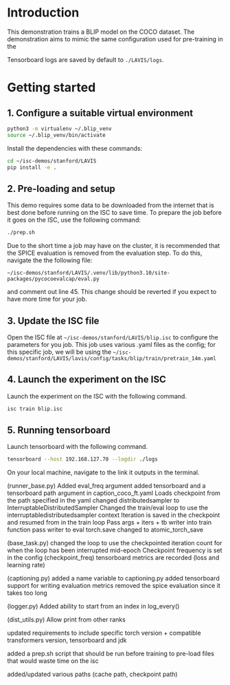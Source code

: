 # Introduction
This demonstration trains a BLIP model on the COCO dataset. The demonstration aims to mimic the same configuration used for pre-training in the 

Tensorboard logs are saved by default to `./LAVIS/logs`.


# Getting started
## 1. Configure a suitable virtual environment

```bash
python3 -m virtualenv ~/.blip_venv
source ~/.blip_venv/bin/activate
```

Install the dependencies with these commands:

```bash
cd ~/isc-demos/stanford/LAVIS
pip install -e .
```

## 2. Pre-loading and setup

This demo requires some data to be downloaded from the internet that is best done before running on the ISC to save time. To prepare the job before it goes on the ISC, use the following command:

```bash
./prep.sh
```

Due to the short time a job may have on the cluster, it is recommended that the SPICE evaluation is removed from the evaluation step. To do this, navigate the the following file:
```
~/isc-demos/stanford/LAVIS/.venv/lib/python3.10/site-packages/pycocoevalcap/eval.py
```

and comment out line 45. This change should be reverted if you expect to have more time for your job.


## 3. Update the ISC file
Open the ISC file at `~/isc-demos/stanford/LAVIS/blip.isc` to configure the parameters for you job.
This job uses various .yaml files as the config; for this specific job, we will be using the `~/isc-demos/stanford/LAVIS/lavis/config/tasks/blip/train/pretrain_14m.yaml`

## 4. Launch the experiment on the ISC
Launch the experiment on the ISC with the following command.

```bash
isc train blip.isc
```

## 5. Running tensorboard
Launch tensorboard with the following command.
```bash
tensorboard --host 192.168.127.70 --logdir ./logs
```

On your local machine, navigate to the link it outputs in the terminal.

(runner_base.py)
Added eval_freq argument
added tensorboard and a tensorboard path argument in caption_coco_ft.yaml
Loads checkpoint from the path specified in the yaml
changed distributedsampler to InterruptableDistributedSampler
Changed the train/eval loop to use the interruptabledistributedsampler context
Iteration is saved in the checkpoint and resumed from in the train loop
Pass args + iters + tb writer into train function
pass writer to eval
torch.save changed to atomic_torch_save

(base_task.py)
changed the loop to use the checkpointed iteration count for when the loop has been interrupted mid-epoch
Checkpoint frequency is set in the config (checkpoint_freq)
tensorboard metrics are recorded (loss and learning rate)

(captioning.py)
added a name variable to captioning.py
added tensorboard support for writing evaluation metrics
removed the spice evaluation since it takes too long

(logger.py)
Added ability to start from an index in log_every()

(dist_utils.py)
Allow print from other ranks 

updated requirements to include specific torch version + compatible transformers version, tensorboard and jdk

added a prep.sh script that should be run before training to pre-load files that would waste time on the isc

added/updated various paths (cache path, checkpoint path)

